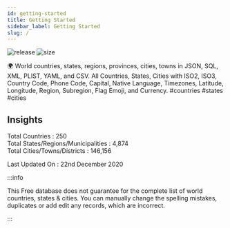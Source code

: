 ```yaml
---
id: getting-started
title: Getting Started
sidebar_label: Getting Started
slug: /
---
```


![release](https://img.shields.io/github/v/release/dr5hn/countries-states-cities-database?style=flat-square)
![size](https://img.shields.io/github/repo-size/dr5hn/countries-states-cities-database?label=size&style=flat-square)

🌍 World countries, states, regions, provinces, cities, towns in JSON, SQL, XML, PLIST, YAML, and CSV. All Countries, States, Cities with ISO2, ISO3, Country Code, Phone Code, Capital, Native Language, Timezones, Latitude, Longitude, Region, Subregion, Flag Emoji, and Currency. #countries #states #cities

## Insights
Total Countries : 250<br/>
Total States/Regions/Municipalities : 4,874<br/>
Total Cities/Towns/Districts : 146,156<br/>

Last Updated On : 22nd December 2020

:::info

This Free database does not guarantee for the complete list of world
countries, states & cities.
You can manually change the spelling mistakes, duplicates
or add edit any records, which are incorrect.

:::
